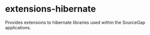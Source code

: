 extensions-hibernate
====================

Provides extensions to hibernate libraries used within the SourceGap applications.